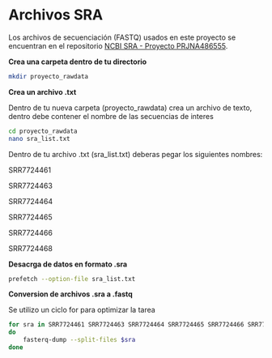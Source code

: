 # **Archivos SRA**

Los archivos de secuenciación (FASTQ) usados en este proyecto se encuentran en el repositorio 
[NCBI SRA - Proyecto PRJNA486555](https://www.ncbi.nlm.nih.gov/sra/?term=PRJNA486555).

**Crea una carpeta dentro de tu directorio**
``` bash
mkdir proyecto_rawdata
```

**Crea un archivo .txt**

Dentro de tu nueva carpeta (proyecto_rawdata) crea un archivo de texto, dentro debe contener el nombre de las secuencias de interes
``` bash
cd proyecto_rawdata
nano sra_list.txt 
```
Dentro de tu archivo .txt (sra_list.txt) deberas pegar los siguientes nombres: 

SRR7724461 

SRR7724463 

SRR7724464 

SRR7724465 

SRR7724466 

SRR7724468

**Desacrga de datos en formato .sra**
``` bash
prefetch --option-file sra_list.txt
```

**Conversion de archivos .sra a .fastq**

Se utilizo un ciclo for para optimizar la tarea
``` bash
for sra in SRR7724461 SRR7724463 SRR7724464 SRR7724465 SRR7724466 SRR7724468
do
    fasterq-dump --split-files $sra
done
```

